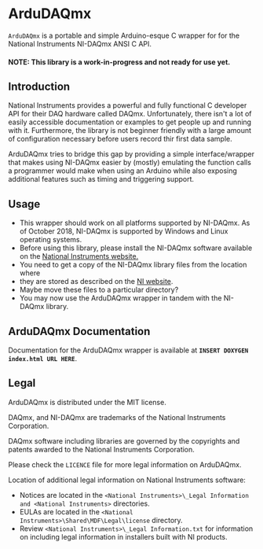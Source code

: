 # ArduDAQmx
`ArduDAQmx` is a portable and simple Arduino-esque C wrapper for for the
National Instruments NI-DAQmx ANSI C API.

#### NOTE: This library is a work-in-progress and not ready for use yet.

## Introduction
National Instruments provides a powerful and fully functional C developer API
for their DAQ hardware called DAQmx. Unfortunately, there isn't a lot of easily
accessible documentation or examples to get people up and running with it.
Furthermore, the library is not beginner friendly with a large amount of
configuration necessary before users record thir first data sample.

ArduDAQmx tries to bridge this gap by providing a simple interface/wrapper that
makes using NI-DAQmx easier by (mostly) emulating the function calls a
programmer would make when using an Arduino while also exposing additional
features such as timing and triggering support.

## Usage
* This wrapper should work on all platforms supported by NI-DAQmx. As of
October 2018, NI-DAQmx is supported by Windows and Linux operating systems.
* Before using this library, please install the NI-DAQmx software available on
the [National Instruments website.](https://www.ni.com/dataacquisition/nidaqmx.htm/)
* You need to get a copy of the NI-DAQmx library files from the location where
* they are stored as described on the [NI website](http://www.ni.com/product-documentation/54392/en/).
* Maybe move these files to a particular directory?
* You may now use the ArduDAQmx wrapper in tandem with the NI-DAQmx library.

## ArduDAQmx Documentation
Documentation for the ArduDAQmx wrapper is available at **`INSERT DOXYGEN index.html URL HERE`**.

## Legal
ArduDAQmx is distributed under the MIT license.

DAQmx, and NI-DAQmx are trademarks of the National Instruments Corporation.

DAQmx software including libraries are governed by the copyrights and patents
awarded to the National Instruments Corporation.

Please check the `LICENCE` file for more legal information on ArduDAQmx.

Location of additional legal information on National Instruments software:
* Notices are located in the `<National Instruments>\_Legal Information and <National Instruments>` directories.
* EULAs are located in the `<National Instruments>\Shared\MDF\Legal\license` directory.
* Review `<National Instruments>\_Legal Information.txt` for information on including legal information in installers built with NI products.

